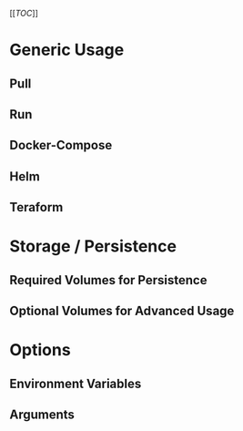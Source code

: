 
[[_TOC_]]

# Generic Usage
## Pull

## Run


## Docker-Compose


## Helm


## Teraform 

# Storage / Persistence
## Required Volumes for Persistence

## Optional Volumes for Advanced Usage

# Options
## Environment Variables

## Arguments







